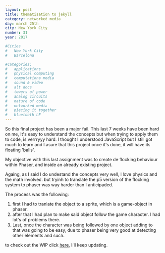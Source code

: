 ```yaml
---
layout: post
title: thematisation to jekyll
category: networked media
day: march 25th
city: New York City
number: 31
year: 2017

#Cities
#	New York City
#	Barcelona

#categories:
#	applications
#	physical computing 
#	computationa media 
#	sound & video 
#	alt docs
#	towers of power 
#	analog circuits 
#	nature of code 
#	networked media
#	piecing it together
#	bluetooth LE
---
```

So this final project has been a major fail. This last 7 weeks have been hard on me, It's easy to understand the concepts but when trying to apply them to code, is verrryyy hard. I thought I understood JavaScript but I still got much to learn and I asure that this project once it's done, it will have its floating 'balls'.

My objective with this last assignment was to create de flocking behaviour within Phaser, and inside an already existing project.

Againg, as I said I do undestand the concepts very well, I love physics and the math involved. but tryinh to translate the p5 version of the flocking system to phaser was way harder than I anticipaded. 

The process was the following: 

1. first I had to tranlate the object to a sprite, which is a game-object in phaser.
2. after that I had plan to make said object follow the game character. I had lot's of problems there.
3. Last, once the character was being followed by one object adding to that was going to be easy, due to phaser being very good at detecting other elements and such.

to check out the WIP click [here](http://blog.graupuche.info/NoC-runner/), I'll keep updating.